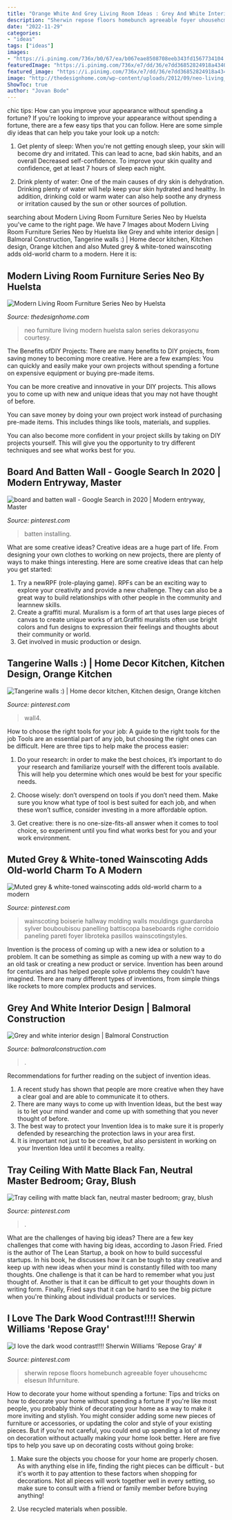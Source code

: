 ```yaml
---
title: "Orange White And Grey Living Room Ideas : Grey And White Interior Design"
description: "Sherwin repose floors homebunch agreeable foyer uhousehcmc elsesun lhfurniture"
date: "2022-11-29"
categories:
- "ideas"
tags: ["ideas"]
images:
- "https://i.pinimg.com/736x/b0/67/ea/b067eae8508708eeb343fd1567734104.jpg"
featuredImage: "https://i.pinimg.com/736x/e7/dd/36/e7dd36852824918a4340e5660ebe9384--orange-walls-in-kitchen.jpg"
featured_image: "https://i.pinimg.com/736x/e7/dd/36/e7dd36852824918a4340e5660ebe9384--orange-walls-in-kitchen.jpg"
image: "http://thedesignhome.com/wp-content/uploads/2012/09/neo-living_room-furniture-7.jpg"
ShowToc: true
author: "Jovan Bode"
---
```



chic tips: How can you improve your appearance without spending a fortune?
If you're looking to improve your appearance without spending a fortune, there are a few easy tips that you can follow. Here are some simple diy ideas that can help you take your look up a notch:
1. Get plenty of sleep: When you're not getting enough sleep, your skin will become dry and irritated. This can lead to acne, bad skin habits, and an overall Decreased self-confidence. To improve your skin quality and confidence, get at least 7 hours of sleep each night.

2. Drink plenty of water: One of the main causes of dry skin is dehydration. Drinking plenty of water will help keep your skin hydrated and healthy. In addition, drinking cold or warm water can also help soothe any dryness or irritation caused by the sun or other sources of pollution.


	

		
searching about Modern Living Room Furniture Series Neo by Huelsta you've came to the right page. We have 7 Images about Modern Living Room Furniture Series Neo by Huelsta like Grey and white interior design | Balmoral Construction, Tangerine walls :) | Home decor kitchen, Kitchen design, Orange kitchen and also Muted grey &amp; white-toned wainscoting adds old-world charm to a modern. Here it is:
		
    
## Modern Living Room Furniture Series Neo By Huelsta

<img loading=lazy src="http://thedesignhome.com/wp-content/uploads/2012/09/neo-living_room-furniture-7.jpg" onerror="this.onerror=null;this.src='https://tse1.mm.bing.net/th?id=OIP.yOuNihVjwbkWCJnNCjZxXwHaE6&amp;pid=15.1';" alt="Modern Living Room Furniture Series Neo by Huelsta">

_Source: thedesignhome.com_

>neo furniture living modern huelsta salon series dekorasyonu courtesy. 

	

The Benefits ofDIY Projects:
There are many benefits to DIY projects, from saving money to becoming more creative. Here are a few examples: 
You can quickly and easily make your own projects without spending a fortune on expensive equipment or buying pre-made items. 

You can be more creative and innovative in your DIY projects. This allows you to come up with new and unique ideas that you may not have thought of before. 

You can save money by doing your own project work instead of purchasing pre-made items. This includes things like tools, materials, and supplies. 

You can also become more confident in your project skills by taking on DIY projects yourself. This will give you the opportunity to try different techniques and see what works best for you.

    
## Board And Batten Wall - Google Search In 2020 | Modern Entryway, Master

<img loading=lazy src="https://i.pinimg.com/736x/b0/67/ea/b067eae8508708eeb343fd1567734104.jpg" onerror="this.onerror=null;this.src='https://tse3.mm.bing.net/th?id=OIP.pFHR5dVbjOTw0-sOYjfMrAHaJ3&amp;pid=15.1';" alt="board and batten wall - Google Search in 2020 | Modern entryway, Master">

_Source: pinterest.com_

>batten installing. 

	

What are some creative ideas?
Creative ideas are a huge part of life. From designing your own clothes to working on new projects, there are plenty of ways to make things interesting. Here are some creative ideas that can help you get started: 
1. Try a newRPF (role-playing game). RPFs can be an exciting way to explore your creativity and provide a new challenge. They can also be a great way to build relationships with other people in the community and learnnew skills. 
2. Create a graffiti mural. Muralism is a form of art that uses large pieces of canvas to create unique works of art.Graffiti muralists often use bright colors and fun designs to expression their feelings and thoughts about their community or world. 
3. Get involved in music production or design.

    
## Tangerine Walls :) | Home Decor Kitchen, Kitchen Design, Orange Kitchen

<img loading=lazy src="https://i.pinimg.com/736x/e7/dd/36/e7dd36852824918a4340e5660ebe9384--orange-walls-in-kitchen.jpg" onerror="this.onerror=null;this.src='https://tse2.mm.bing.net/th?id=OIP.i4exMHdmgvW8OZDw5MWKGAHaJ2&amp;pid=15.1';" alt="Tangerine walls :) | Home decor kitchen, Kitchen design, Orange kitchen">

_Source: pinterest.com_

>wall4. 

	

How to choose the right tools for your job: A guide to the right tools for the job
Tools are an essential part of any job, but choosing the right ones can be difficult. Here are three tips to help make the process easier:
1. Do your research: in order to make the best choices, it’s important to do your research and familiarize yourself with the different tools available. This will help you determine which ones would be best for your specific needs.

2. Choose wisely: don’t overspend on tools if you don’t need them. Make sure you know what type of tool is best suited for each job, and when these won’t suffice, consider investing in a more affordable option.

3. Get creative: there is no one-size-fits-all answer when it comes to tool choice, so experiment until you find what works best for you and your work environment.

    
## Muted Grey &amp; White-toned Wainscoting Adds Old-world Charm To A Modern

<img loading=lazy src="https://i.pinimg.com/736x/f9/53/93/f953935b8ec398dae8e99cee751e7da4.jpg" onerror="this.onerror=null;this.src='https://tse4.mm.bing.net/th?id=OIP._cRrvzrOqPgm1foycFqpaAHaLH&amp;pid=15.1';" alt="Muted grey &amp; white-toned wainscoting adds old-world charm to a modern">

_Source: pinterest.com_

>wainscoting boiserie hallway molding walls mouldings guardaroba sylver bouboubisou panelling battiscopa baseboards righe corridoio paneling pareti foyer libroteka pasillos wainscotingstyles. 

	

Invention is the process of coming up with a new idea or solution to a problem. It can be something as simple as coming up with a new way to do an old task or creating a new product or service. Invention has been around for centuries and has helped people solve problems they couldn't have imagined. There are many different types of inventions, from simple things like rockets to more complex products and services.

    
## Grey And White Interior Design | Balmoral Construction

<img loading=lazy src="https://www.balmoralconstruction.com/wp-content/uploads/2014/02/grey-white-cosy-room-balmoral-whistler.jpg" onerror="this.onerror=null;this.src='https://tse4.mm.bing.net/th?id=OIP.T5IV3qInpjj1HVGUfZwBLgHaLJ&amp;pid=15.1';" alt="Grey and white interior design | Balmoral Construction">

_Source: balmoralconstruction.com_

>. 

	

Recommendations for further reading on the subject of invention ideas.
1. A recent study has shown that people are more creative when they have a clear goal and are able to communicate it to others.
2. There are many ways to come up with Invention Ideas, but the best way is to let your mind wander and come up with something that you never thought of before. 
3. The best way to protect your Invention Idea is to make sure it is properly defended by researching the protection laws in your area first. 
4. It is important not just to be creative, but also persistent in working on your Invention Idea until it becomes a reality.

    
## Tray Ceiling With Matte Black Fan, Neutral Master Bedroom; Gray, Blush

<img loading=lazy src="https://i.pinimg.com/736x/28/ea/ab/28eaabd4afc1cb6e01c56177c64e0436.jpg" onerror="this.onerror=null;this.src='https://tse4.mm.bing.net/th?id=OIP.rkg6xnJB0WLqPP3Mne4ydAHaJ3&amp;pid=15.1';" alt="Tray ceiling with matte black fan, neutral master bedroom; gray, blush">

_Source: pinterest.com_

>. 

	

What are the challenges of having big ideas?
There are a few key challenges that come with having big ideas, according to Jason Fried. Fried is the author of The Lean Startup, a book on how to build successful startups. In his book, he discusses how it can be tough to stay creative and keep up with new ideas when your mind is constantly filled with too many thoughts. 
One challenge is that it can be hard to remember what you just thought of. Another is that it can be difficult to get your thoughts down in writing form. Finally, Fried says that it can be hard to see the big picture when you're thinking about individual products or services.

    
## I Love The Dark Wood Contrast!!!! Sherwin Williams &#039;Repose Gray&#039; #

<img loading=lazy src="https://i.pinimg.com/736x/81/1f/f2/811ff2b03b2e109bdf56eb9b967d4c76.jpg" onerror="this.onerror=null;this.src='https://tse4.mm.bing.net/th?id=OIP.R1tsyyvJDO_XJi2_vfXFpwHaLH&amp;pid=15.1';" alt="I love the dark wood contrast!!!! Sherwin Williams &#039;Repose Gray&#039; #">

_Source: pinterest.com_

>sherwin repose floors homebunch agreeable foyer uhousehcmc elsesun lhfurniture. 

	

How to decorate your home without spending a fortune: Tips and tricks on how to decorate your home without spending a fortune
If you're like most people, you probably think of decorating your home as a way to make it more inviting and stylish. You might consider adding some new pieces of furniture or accessories, or updating the color and style of your existing pieces. But if you're not careful, you could end up spending a lot of money on decoration without actually making your home look better. Here are five tips to help you save up on decorating costs without going broke: 
1. Make sure the objects you choose for your home are properly chosen. As with anything else in life, finding the right pieces can be difficult - but it's worth it to pay attention to these factors when shopping for decorations. Not all pieces will work together well in every setting, so make sure to consult with a friend or family member before buying anything! 

2. Use recycled materials when possible.

